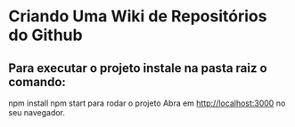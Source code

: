 # Criando Uma Wiki de Repositórios do Github

## Para executar o projeto instale na pasta raiz o comando:

npm install
npm start para rodar o projeto
Abra em [http://localhost:3000](http://localhost:3000) no seu navegador.

